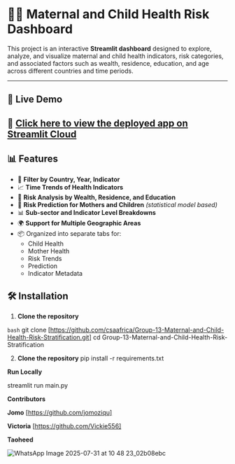 # 👩‍👧 Maternal and Child Health Risk Dashboard

This project is an interactive **Streamlit dashboard** designed to explore, analyze, and visualize maternal and child health indicators, risk categories, and associated factors such as wealth, residence, education, and age across different countries and time periods.

---

## 🚀 Live Demo

🔗 [Click here to view the deployed app on Streamlit Cloud](https://your-streamlit-link.streamlit.app)
---

## 📊 Features

- 📌 **Filter by Country, Year, Indicator**
- 📈 **Time Trends of Health Indicators**
- 🏥 **Risk Analysis by Wealth, Residence, and Education**
- 🧮 **Risk Prediction for Mothers and Children** *(statistical model based)*
- 📊 **Sub-sector and Indicator Level Breakdowns**
- 🌍 **Support for Multiple Geographic Areas**
- 📦 Organized into separate tabs for:
  - Child Health
  - Mother Health
  - Risk Trends
  - Prediction
  - Indicator Metadata
    

## 🛠️ Installation

1. **Clone the repository**

```bash```
git clone [https://github.com/csaafrica/Group-13-Maternal-and-Child-Health-Risk-Stratification.git]
cd Group-13-Maternal-and-Child-Health-Risk-Stratification

2.  **Clone the repository**
pip install -r requirements.txt

**Run Locally**

streamlit run main.py


**Contributors**

**Jomo** [https://github.com/jomoziqu]

**Victoria** [https://github.com/Vickie556]

**Taoheed**


![WhatsApp Image 2025-07-31 at 10 48 23_02b08ebc](https://github.com/user-attachments/assets/f08d9186-438e-40a1-ac6a-3a8ddbf56023)

 

